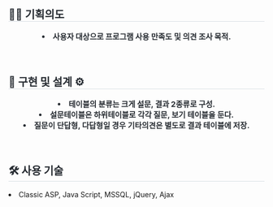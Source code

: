 <div align= "left"> 
    <h2 style="border-bottom: 1px solid #d8dee4; color: #282d33;"> ✍🏻 기획의도 </h2>  
    <div style="font-weight: 700; font-size: 15px; text-align: center; color: #282d33;">
        <li> 사용자 대상으로 프로그램 사용 만족도 및 의견 조사 목적. </li>
    </div> 
</div>
<br>
<br>
<div align= "left"> 
    <h2 style="border-bottom: 1px solid #d8dee4; color: #282d33;"> 🔨 구현 및 설계 ⚙ </h2>  
    <div style="font-weight: 700; font-size: 15px; text-align: center; color: #282d33;">
        <li> 테이블의 분류는 크게 설문, 결과 2종류로 구성. </li>
        <li> 설문테이블은 하위테이블로 각각 질문, 보기 테이블을 둔다. </li>
        <li> 질문이 단답형, 다답형일 경우 기타의견은 별도로 결과 테이블에 저장.  </li>
    </div> 
</div>
<br>
<br>
<div align= "left">
    <h2 style="border-bottom: 1px solid #d8dee4; color: #282d33;"> 🛠️ 사용 기술 </h2>
    <div style="margin: 0 auto; text-align: left;" align= "left">
        <li>Classic ASP, Java Script, MSSQL, jQuery, Ajax</li>
    </div>
</div>
